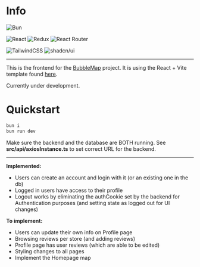 # Info

![Bun](https://img.shields.io/badge/Bun-%23000000.svg?style=for-the-badge&logo=bun&logoColor=white)

![React](https://img.shields.io/badge/react-%2320232a.svg?style=for-the-badge&logo=react&logoColor=%2361DAFB)
![Redux](https://img.shields.io/badge/redux-%23593d88.svg?style=for-the-badge&logo=redux&logoColor=white)
![React Router](https://img.shields.io/badge/React_Router-CA4245?style=for-the-badge&logo=react-router&logoColor=white)

![TailwindCSS](https://img.shields.io/badge/tailwindcss-%2338B2AC.svg?style=for-the-badge&logo=tailwind-css&logoColor=white)
![shadcn/ui](https://img.shields.io/badge/shadcn/ui%20%20-8A2BE2?link=https://ui.shadcn.com/)

---

This is the frontend for the [BubbleMap](https://github.com/SebilleK/BubbleMap) project.
It is using the React + Vite template found [here](https://github.com/SebilleK/bun-shadcnreact).

Currently under development.

# Quickstart

```bash
bun i
bun run dev
```

Make sure the backend and the database are BOTH running.
See **src/api/axiosInstance.ts** to set correct URL for the backend.

---

**Implemented:**

- Users can create an account and login with it (or an existing one in the db)
- Logged in users have access to their profile
- Logout works by eliminating the authCookie set by the backend for Authentication purposes (and setting state as logged out for UI changes)

**To implement:**

- Users can update their own info on Profile page
- Browsing reviews per store (and adding reviews)
- Profile page has user reviews (which are able to be edited)
- Styling changes to all pages
- Implement the Homepage map

